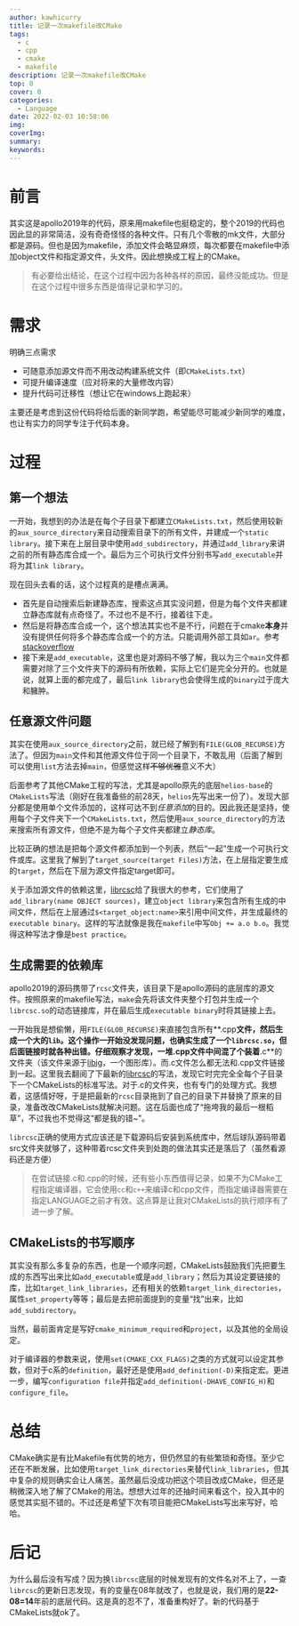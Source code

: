 ```yaml
---
author: kawhicurry
title: 记录一次makefile改CMake
tags:
  - c
  - cpp
  - cmake
  - makefile
description: 记录一次makefile改CMake
top: 0
cover: 0
categories:
  - Language
date: 2022-02-03 10:58:06
img:
coverImg:
summary:
keywords:
---
```


# 前言

其实这是apollo2019年的代码，原来用makefile也挺稳定的，整个2019的代码也因此显的非常简洁，没有奇奇怪怪的各种文件。只有几个零散的mk文件，大部分都是源码。但也是因为makefile，添加文件会略显麻烦，每次都要在makefile中添加object文件和指定源文件，头文件。因此想换成工程上的CMake。

> 有必要给出结论，在这个过程中因为各种各样的原因，最终没能成功。但是在这个过程中很多东西是值得记录和学习的。

# 需求

明确三点需求

- 可随意添加源文件而不用改动构建系统文件（即`CMakeLists.txt`）
- 可提升编译速度（应对将来的大量修改内容）
- 提升代码可迁移性（想让它在windows上跑起来）

主要还是考虑到这份代码将给后面的新同学跑，希望能尽可能减少新同学的难度，也让有实力的同学专注于代码本身。

# 过程

## 第一个想法

一开始，我想到的办法是在每个子目录下都建立`CMakeLists.txt`，然后使用较新的`aux_source_directory`来自动搜索目录下的所有文件，并建成一个`static library`。接下来在上层目录中使用`add_subdirectory`，并通过`add_library`来讲之前的所有静态库合成一个。最后为三个可执行文件分别书写`add_executable`并将为其`link library`。

现在回头去看的话，这个过程真的是槽点满满。

- 首先是自动搜索后新建静态库，搜索这点其实没问题，但是为每个文件夹都建立静态库就有点奇怪了。不过也不是不行，接着往下走。
- 然后是将静态库合成一个，这个想法其实也不是不行，问题在于cmake**本身**并没有提供任何将多个静态库合成一个的方法。只能调用外部工具如`ar`。参考[stackoverflow](https://stackoverflow.com/questions/37924383/combining-several-static-libraries-into-one-using-cmake)
- 接下来是`add_executable`，这里也是对源码不够了解，我以为三个`main`文件都需要对除了三个文件夹下的源码有所依赖，实际上它们是完全分开的。也就是说，就算上面的都完成了，最后`link library`也会使得生成的`binary`过于庞大和臃肿。

## 任意源文件问题

其实在使用`aux_source_directory`之前，就已经了解到有`FILE(GLOB_RECURSE)`方法了。但因为`main`文件和其他源文件位于同一个目录下，不敢乱用（后面了解到可以使用`list`方法去掉`main`，但感觉这样~~不够优雅~~意义不大）

后面参考了其他CMake工程的写法，尤其是apollo原先的底层`helios-base`的`CMakeLists`写法（刚好在我准备些的前28天，`helios`先写出来一份了）。发现大部分都是使用单个文件添加的，这样可达不到*任意添加*的目的。因此我还是坚持，使用每个子文件夹下一个`CMakeLists.txt`，然后使用`aux_source_directory`的方法来搜索所有源文件，但绝不是为每个子文件夹都建立*静态库*。

比较正确的想法是把每个源文件都添加到一个列表，然后“一起”生成一个可执行文件或库。这里我了解到了`target_source(target Files)`方法，在上层指定要生成的`target`，然后在下层为源文件指定target即可。

关于添加源文件的依赖这里，[librcsc](https://github.com/helios-base/librcsc)给了我很大的参考，它们使用了`add_library(name OBJECT sources)`，建立`object library`来包含所有生成的中间文件，然后在上层通过`$<target_object:name>`来引用中间文件，并生成最终的`executable binary`。这样的写法就像是我在`makefile`中写`Obj += a.o b.o`。我觉得这种写法才像是`best practice`。

## 生成需要的依赖库

apollo2019的源码携带了`rcsc`文件夹，该目录下是apollo源码的底层库的源文件。按照原来的makefile写法，`make`会先将该文件夹整个打包并生成一个`librcsc.so`的动态链接库，并在最后生成`executable binary`时将其链接上去。

一开始我是想偷懒，用`FILE(GLOB_RECURSE)`来直接包含所有**.cpp**文件，然后生成一个大的`lib`。这个操作一开始没发现问题，也确实生成了一个`librcsc.so`，但后面链接时就各种出错。仔细观察才发现，一堆.cpp文件中间混了个装着**.c**的文件夹（该文件来源于[libig](https://github.com/libigl/libigl)，一个图形库）。而.c文件怎么都无法和.cpp文件链接到一起。这里我去翻阅了下最新的[librcsc](https://github.com/helios-base/librcsc)的写法，发现它时完完全全每个子目录下一个CMakeLists的标准写法。对于.c的文件夹，也有专门的处理方式。我想着，这感情好呀，于是把最新的`rcsc`目录拖到了自己的目录下并替换了原来的目录，准备改改CMakeLists就解决问题。这在后面也成了“拖垮我的最后一根稻草”，不过我也不觉得这“都是我的错~”。

`librcsc`正确的使用方式应该还是下载源码后安装到系统库中，然后球队源码带着src文件夹就够了，这种带着rcsc文件夹到处跑的做法其实还是落后了（虽然看源码还是方便）

> 在尝试链接.c和.cpp的时候，还有些小东西值得记录，如果不为CMake工程指定编译器，它会使用`cc`和`c++`来编译c和cpp文件，而指定编译器需要在指定LANGUAGE之前才有效。这点算是让我对CMakeLists的执行顺序有了进一步了解。

## CMakeLists的书写顺序

其实没有那么多复杂的东西，也是一个顺序问题，CMakeLists鼓励我们先把要生成的东西写出来比如`add_executable`或是`add_library`；然后为其设定要链接的库，比如`target_link_libraries`，还有相关的依赖`target_link_directories`，属性`set_property`等等；最后是去把前面提到的变量“找”出来，比如`add_subdirectory`。

当然，最前面肯定是写好`cmake_minimum_required`和`project`，以及其他的全局设定。

对于编译器的参数来说，使用`set(CMAKE_CXX_FLAGS)`之类的方式就可以设定其参数，但对于c系的`definition`，最好还是使用`add_definition(-D)`来指定宏。更进一步，编写`configuration file`并指定`add_definition(-DHAVE_CONFIG_H)`和`configure_file`。

# 总结

CMake确实是有比Makefile有优势的地方，但仍然显的有些繁琐和奇怪。至少它还在不断发展，比如使用`target_link_directories`来替代`link_libraries`，但其中复杂的规则确实会让人痛苦。虽然最后没成功把这个项目改成CMake，但还是稍微深入地了解了CMake的用法。想想大过年的还抽时间来看这个，投入其中的感觉其实挺不错的。不过还是希望下次有项目能把CMakeLists写出来写好，哈哈。

# 后记

为什么最后没有写成？因为换`librcsc`底层的时候发现有的文件名对不上了，一查`librcsc`的更新日志发现，有的变量在08年就改了，也就是说，我们用的是**22-08=14**年前的底层代码。这是真的忍不了，准备重构好了。新的代码基于CMakeLists就ok了。
